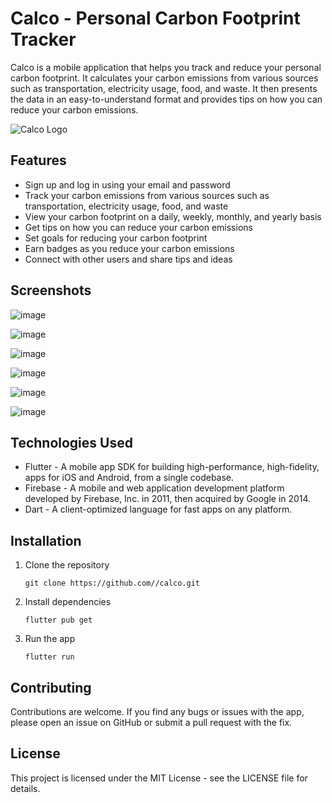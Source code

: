 # Calco - Personal Carbon Footprint Tracker

Calco is a mobile application that helps you track and reduce your personal carbon footprint. It calculates your carbon emissions from various sources such as transportation, electricity usage, food, and waste. It then presents the data in an easy-to-understand format and provides tips on how you can reduce your carbon emissions.

![Calco Logo](screenshots/calco-logo.png)

## Features

- Sign up and log in using your email and password
- Track your carbon emissions from various sources such as transportation, electricity usage, food, and waste
- View your carbon footprint on a daily, weekly, monthly, and yearly basis
- Get tips on how you can reduce your carbon emissions
- Set goals for reducing your carbon footprint
- Earn badges as you reduce your carbon emissions
- Connect with other users and share tips and ideas

## Screenshots

![image](https://user-images.githubusercontent.com/115409919/235762505-2b62205b-1340-43d8-8aff-e2a0f2223a5a.png)

![image](https://user-images.githubusercontent.com/115409919/235762635-b870c309-afc1-4b0e-85e1-34099fdfab58.png)

![image](https://user-images.githubusercontent.com/115409919/235762672-e8462613-e410-466a-ac51-5383a1f69422.png)

![image](https://user-images.githubusercontent.com/115409919/235762719-23a46315-a5dd-498a-aa47-d297379b90ae.png)

![image](https://user-images.githubusercontent.com/115409919/235762762-ad83a03e-32b4-42e3-a82b-76d48fc16740.png)

![image](https://user-images.githubusercontent.com/115409919/235762798-f78bbe97-b4b7-45ba-a058-048133de67c3.png)



## Technologies Used

- Flutter - A mobile app SDK for building high-performance, high-fidelity, apps for iOS and Android, from a single codebase.
- Firebase - A mobile and web application development platform developed by Firebase, Inc. in 2011, then acquired by Google in 2014.
- Dart - A client-optimized language for fast apps on any platform.

## Installation

1. Clone the repository
   ```
   git clone https://github.com//calco.git
   ```
2. Install dependencies
   ```
   flutter pub get
   ```
3. Run the app
   ```
   flutter run
   ```

## Contributing

Contributions are welcome. If you find any bugs or issues with the app, please open an issue on GitHub or submit a pull request with the fix.

## License

This project is licensed under the MIT License - see the LICENSE file for details.


